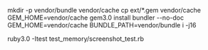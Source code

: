 mkdir -p vendor/bundle vendor/cache
cp ext/*.gem vendor/cache
GEM_HOME=vendor/cache gem3.0 install bundler --no-doc
GEM_HOME=vendor/cache BUNDLE_PATH=vendor/bundle i -j16

ruby3.0 -Itest test_memory/screenshot_test.rb
